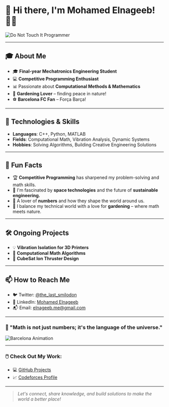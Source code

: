 # 👋 Hi there, I'm Mohamed Elnageeb! 👨‍💻

![Do Not Touch It Programmer](https://media1.tenor.com/m/fJAoBHWymY4AAAAd/do-not-touch-it-programmer.gif)


---

## 🎓 About Me
- 🎓 **Final-year Mechatronics Engineering Student**  
- 💻 **Competitive Programming Enthusiast**  
- 📊 Passionate about **Computational Methods & Mathematics**  
- 🌱 **Gardening Lover** – finding peace in nature!  
- ⚽ **Barcelona FC Fan** – Força Barça!  

---

## 🔧 Technologies & Skills
- **Languages**: C++, Python, MATLAB  
- **Fields**: Computational Math, Vibration Analysis, Dynamic Systems  
- **Hobbies**: Solving Algorithms, Building Creative Engineering Solutions  

---

## 🌟 Fun Facts
- 🏆 **Competitive Programming** has sharpened my problem-solving and math skills.  
- 🚀 I'm fascinated by **space technologies** and the future of **sustainable engineering.**  
- 🧮 A lover of **numbers** and how they shape the world around us.  
- 🌻 I balance my technical world with a love for **gardening** – where math meets nature.  

---

## 🛠️ Ongoing Projects
- 💡 **Vibration Isolation for 3D Printers**  
- 🔢 **Computational Math Algorithms**  
- 🚀 **CubeSat Ion Thruster Design**  

---

## 📫 How to Reach Me
- 🐦 Twitter: [@the_last_smilodon](https://twitter.com/the_last_smilodon)  
- 💼 LinkedIn: [Mohamed Elnageeb](https://www.linkedin.com/in/mohamed-elnageeb/)  
- 📬 Email: [elnageeb.me@gmail.com](mailto:elnageeb.me@gmail.com)  

---

### 🌟 "Math is not just numbers; it's the language of the universe."  

![Barcelona Animation](https://raw.githubusercontent.com/Mohamed-Elnageeb/Mohamed-Elnageeb/main/assets/barcelona.gif)  

---

### 🖱️ Check Out My Work:
- 💻 [GitHub Projects](https://github.com/Mohamed-Elnageeb)  
- 📈 [Codeforces Profile](https://codeforces.com/profile/the_last_smilodon)  

---

> *Let's connect, share knowledge, and build solutions to make the world a better place!*
